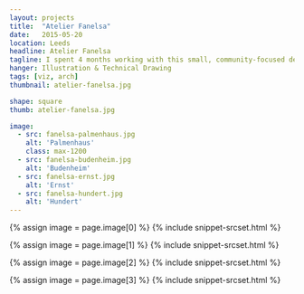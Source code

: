 ```yaml
---
layout: projects
title:  "Atelier Fanelsa"
date:   2015-05-20
location: Leeds
headline: Atelier Fanelsa
tagline: I spent 4 months working with this small, community-focused design practice in Berlin
hanger: Illustration & Technical Drawing
tags: [viz, arch]
thumbnail: atelier-fanelsa.jpg

shape: square
thumb: atelier-fanelsa.jpg

image:
  - src: fanelsa-palmenhaus.jpg
    alt: 'Palmenhaus'
    class: max-1200
  - src: fanelsa-budenheim.jpg
    alt: 'Budenheim'
  - src: fanelsa-ernst.jpg
    alt: 'Ernst'
  - src: fanelsa-hundert.jpg
    alt: 'Hundert'
---
```


{% assign image = page.image[0] %}
{% include snippet-srcset.html %}

{% assign image = page.image[1] %}
{% include snippet-srcset.html %}

{% assign image = page.image[2] %}
{% include snippet-srcset.html %}

{% assign image = page.image[3] %}
{% include snippet-srcset.html %}
